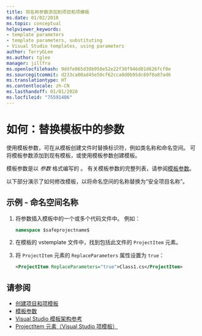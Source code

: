 ```yaml
---
title: 将名称参数添加到项目和项模板
ms.date: 01/02/2018
ms.topic: conceptual
helpviewer_keywords:
- template parameters
- template parameters, substituting
- Visual Studio templates, using parameters
author: TerryGLee
ms.author: tglee
manager: jillfra
ms.openlocfilehash: 9ddfe065d30b958e52e22f30f946d01d626fcf0e
ms.sourcegitcommit: d233ca00ad45e50cf62cca0d0b95dc69f0a87ad6
ms.translationtype: HT
ms.contentlocale: zh-CN
ms.lasthandoff: 01/01/2020
ms.locfileid: "75591406"
---
```

# <a name="how-to-substitute-parameters-in-a-template"></a>如何：替换模板中的参数

使用模板参数，可在从模板创建文件时替换标识符，例如类名称和命名空间。 可将模板参数添加到现有模板，或使用模板参数创建模板。

模板参数是以 $参数$ 格式编写的  。 有关模板参数的完整列表，请参阅[模板参数](../ide/template-parameters.md)。

以下部分演示了如何修改模板，以将命名空间的名称替换为“安全项目名称”。

## <a name="example---namespace-name"></a>示例 - 命名空间名称

1. 将参数插入模板中的一个或多个代码文件中。 例如：

    ```csharp
    namespace $safeprojectname$
    ```

1. 在模板的 vstemplate  文件中，找到包括此文件的 `ProjectItem` 元素。

1. 将 `ProjectItem` 元素的 `ReplaceParameters` 属性设置为 `true`：

    ```xml
    <ProjectItem ReplaceParameters="true">Class1.cs</ProjectItem>
    ```

## <a name="see-also"></a>请参阅

- [创建项目和项模板](../ide/creating-project-and-item-templates.md)
- [模板参数](../ide/template-parameters.md)
- [Visual Studio 模板架构参考](../extensibility/visual-studio-template-schema-reference.md)
- [ProjectItem 元素（Visual Studio 项模板）](../extensibility/projectitem-element-visual-studio-item-templates.md)
